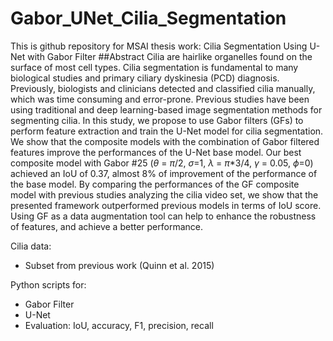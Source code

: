 # Gabor_UNet_Cilia_Segmentation
This is github repository for MSAI thesis work: Cilia Segmentation Using U-Net with Gabor Filter
##Abstract
Cilia are hairlike organelles found on the surface of most cell types. Cilia segmentation is fundamental to many biological studies and primary ciliary dyskinesia (PCD) diagnosis. Previously, biologists and clinicians detected and classified cilia manually, which was time consuming and error-prone. Previous studies have been using traditional and deep learning-based image segmentation methods for segmenting cilia. In this study, we propose to use Gabor filters (GFs) to perform feature extraction and train the U-Net model for cilia segmentation. We show that the composite models with the combination of Gabor filtered features improve the performances of the U-Net base model. Our best composite model with Gabor #25 ($\theta$ = $\pi$/2, $\sigma$=1, $\lambda$ = $\pi$*3/4, $\gamma$ = 0.05, $\phi$=0) achieved an IoU of 0.37, almost 8\% of improvement of the performance of the base model. By comparing the performances of the GF composite model with previous studies analyzing the cilia video set, we show that the presented framework outperformed previous models in terms of IoU score. Using GF as a data augmentation tool can help to enhance the robustness of features, and achieve a better performance. 

Cilia data:
- Subset from previous work (Quinn et al. 2015)

Python scripts for:
- Gabor Filter
- U-Net
- Evaluation: IoU, accuracy, F1, precision, recall
